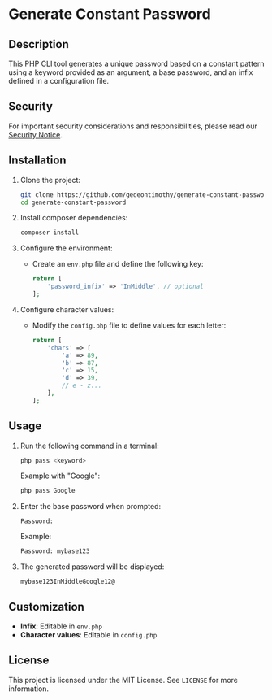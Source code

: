 # Generate Constant Password

## Description  
This PHP CLI tool generates a unique password based on a constant pattern using a keyword provided as an argument, a base password, and an infix defined in a configuration file.

## Security
For important security considerations and responsibilities, please read our [Security Notice](SECURITY.md).


## Installation  

1. Clone the project:  
   ```sh
   git clone https://github.com/gedeontimothy/generate-constant-password.git
   cd generate-constant-password
   ```
2. Install composer dependencies:  
   ```sh
   composer install
   ```

3. Configure the environment:  
   - Create an `env.php` file and define the following key:  
     ```php
     return [
         'password_infix' => 'InMiddle', // optional
     ];
     ```

4. Configure character values:  
   - Modify the `config.php` file to define values for each letter:  
     ```php
     return [
         'chars' => [
             'a' => 89,
             'b' => 87,
             'c' => 15,
             'd' => 39,
             // e - z...
         ],
     ];
     ```

## Usage  

1. Run the following command in a terminal:  
   ```sh
   php pass <keyword>
   ```

   Example with "Google":  
   ```sh
   php pass Google
   ```

2. Enter the base password when prompted:  
   ```
   Password:
   ```
   Example:
   ```sh
   Password: mybase123
   ```

3. The generated password will be displayed:  
   ```
   mybase123InMiddleGoogle12@
   ```

## Customization  
- **Infix**: Editable in `env.php`  
- **Character values**: Editable in `config.php`  

## License  
This project is licensed under the MIT License. See `LICENSE` for more information.